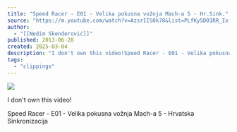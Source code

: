 ```yaml
---
title: "Speed Racer - E01 - Velika pokusna vožnja Mach-a 5 - Hr.Sink."
source: "https://m.youtube.com/watch?v=AzsrIISOk78&list=PLfKy5D01RR_Ix-13WIm93nlgbT-49BTqp&index=1&pp=iAQB"
author:
  - "[[Nedim Skenderović]]"
published: 2013-06-28
created: 2025-03-04
description: "I don't own this video!Speed Racer - E01 - Velika pokusna vožnja Mach-a 5 - Hrvatska Sinkronizacija"
tags:
  - "clippings"
---
```

![](https://www.youtube.com/watch?v=AzsrIISOk78)  

I don't own this video!  
  
Speed Racer - E01 - Velika pokusna vožnja Mach-a 5 - Hrvatska Sinkronizacija